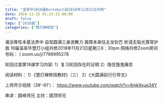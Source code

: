 ```yaml
---
title: "温哥华2016届Burnaby小组2018年11月21日共修"
date: 2018-11-25 01:23:31-08:00
draft: false
tags: ["2016届"]
categories: ["慧灯禅修班"]
---
```

诸法等性本基法界中 自现圆满三身游舞力
离障本来怙主龙钦巴 祈请无垢光尊常护我
16届温哥华慧灯小组共修2018年11月21日星期三6：30pm
网络共修Zoom房间号码：  ( zoom.us/j/7789995278 

轮回过患第18课学习内容: 
1）复习轮回存在的证明 
2）隐住饿鬼痛苦

阅读材料：
1）《慧灯禅修班教材》（三）
2）《大圆满前行引导文》

上师开示视频（38'-61'）：
https://www.youtube.com/watch?v=6njk9xue34Y


串讲：圆峰师兄
主持：圆顶师兄
